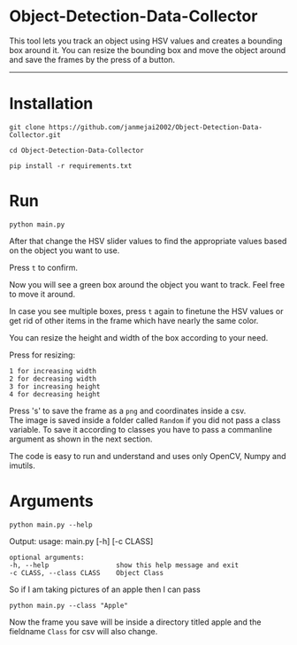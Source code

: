 # Object-Detection-Data-Collector
This tool lets you track an object using HSV values and creates a bounding box around it. You can resize the bounding box and move the object around and save the frames by the press of a button.

---

# Installation

    git clone https://github.com/janmejai2002/Object-Detection-Data-Collector.git

    cd Object-Detection-Data-Collector

    pip install -r requirements.txt

# Run

    python main.py

After that change the HSV slider values to find the appropriate values based on the object you want to use.

Press `t` to confirm.

Now you will see a green box around the object you want to track. Feel free to move it around.

In case you see multiple boxes, press `t` again to finetune the HSV values or get rid of other items in the frame which have nearly the same color.

You can resize the height and width of the box according to your need.  

Press for resizing:

    1 for increasing width
    2 for decreasing width
    3 for increasing height
    4 for decreasing height

Press 's' to save the frame as a `png` and coordinates inside a csv.  
The image is saved inside a folder called `Random` if you did not pass a class variable. To save it according to classes you have to pass a commanline argument as shown in the next section.

The code is easy to run and understand and uses only OpenCV, Numpy and imutils.

# Arguments

    python main.py --help

Output:
    usage: main.py [-h] [-c CLASS]

    optional arguments:
    -h, --help                 show this help message and exit
    -c CLASS, --class CLASS    Object Class

So if I am taking pictures of an apple then I can pass

    python main.py --class "Apple"

Now the frame you save will be inside a directory titled apple and the fieldname `Class` for csv will also change.


